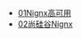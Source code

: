 
* [01Nignx高可用](./docs/17Nignx+Keeplived/01Nignx的高可用/nginx-keepalived.md)
* [02尚硅谷Nignx](./docs/17Nignx+Keeplived/02尚硅谷Nignx/nginx课件.md)

